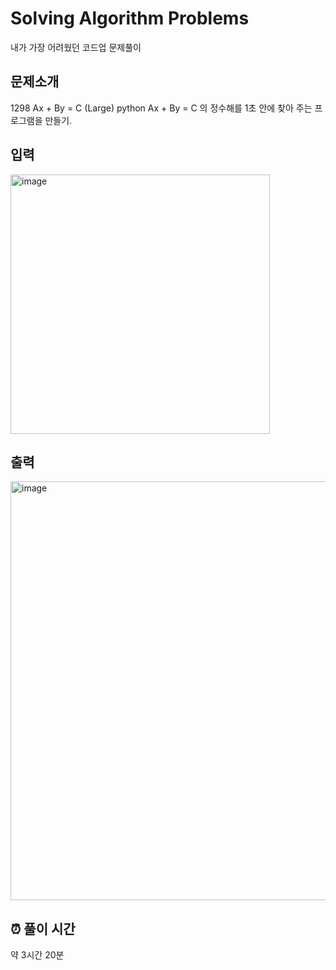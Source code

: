 # Solving Algorithm Problems
내가 가장 어려웠던 코드업 문제풀이 


## 문제소개
1298 Ax + By = C (Large) python
Ax + By = C 의 정수해를 1초 안에 찾아 주는 프로그램을 만들기.
<br>

## 입력
<img width="415" alt="image" src="https://github.com/Woong0406/codeup/assets/127066103/bf7a84f7-2874-4b31-9020-cad829430a2d">
<br>

## 출력
<img width="670" alt="image" src="https://github.com/Woong0406/codeup/assets/127066103/e53a7107-d805-4f1d-84e5-b9c7d73a3de4">
<br>

## ⏰ 풀이 시간
약 3시간 20분


